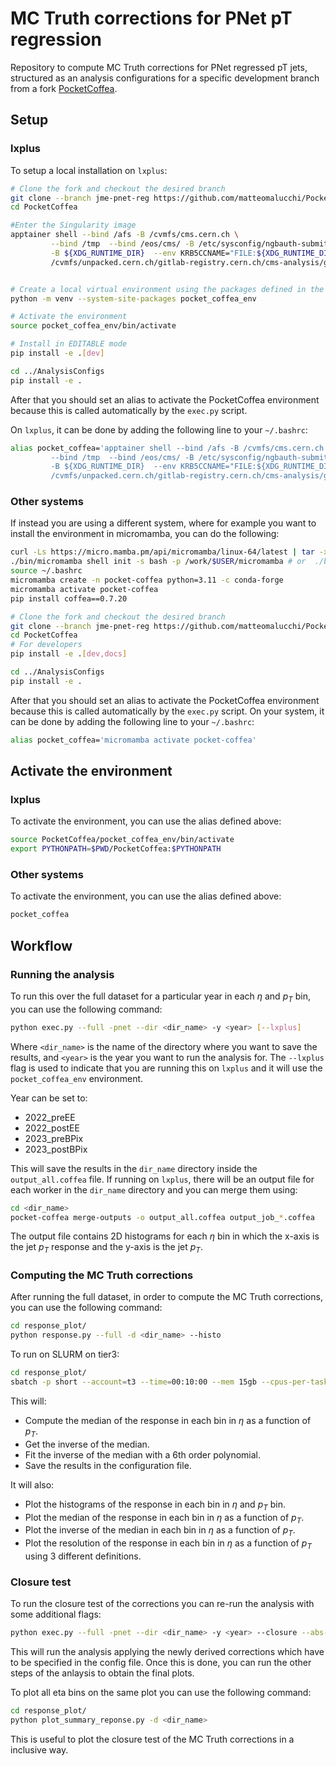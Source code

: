 # MC Truth corrections for PNet pT regression

Repository to compute MC Truth corrections for PNet regressed pT jets, structured as an analysis configurations for a specific development branch from a fork [PocketCoffea](https://github.com/PocketCoffea/PocketCoffea/tree/main).

## Setup

### lxplus
To setup a local installation on `lxplus`:
```bash
# Clone the fork and checkout the desired branch
git clone --branch jme-pnet-reg https://github.com/matteomalucchi/PocketCoffea.git
cd PocketCoffea

#Enter the Singularity image
apptainer shell --bind /afs -B /cvmfs/cms.cern.ch \
         --bind /tmp  --bind /eos/cms/ -B /etc/sysconfig/ngbauth-submit \
         -B ${XDG_RUNTIME_DIR}  --env KRB5CCNAME="FILE:${XDG_RUNTIME_DIR}/krb5cc"  \
         /cvmfs/unpacked.cern.ch/gitlab-registry.cern.ch/cms-analysis/general/pocketcoffea:lxplus-el9-stable


# Create a local virtual environment using the packages defined in the apptainer image
python -m venv --system-site-packages pocket_coffea_env

# Activate the environment
source pocket_coffea_env/bin/activate

# Install in EDITABLE mode
pip install -e .[dev]

cd ../AnalysisConfigs
pip install -e .
```

After that you should set an alias to activate the PocketCoffea environment because this is called automatically by the `exec.py` script. 

On `lxplus`, it can be done by adding the following line to your `~/.bashrc`:

```bash
alias pocket_coffea='apptainer shell --bind /afs -B /cvmfs/cms.cern.ch \
         --bind /tmp  --bind /eos/cms/ -B /etc/sysconfig/ngbauth-submit \
         -B ${XDG_RUNTIME_DIR}  --env KRB5CCNAME="FILE:${XDG_RUNTIME_DIR}/krb5cc"  \
         /cvmfs/unpacked.cern.ch/gitlab-registry.cern.ch/cms-analysis/general/pocketcoffea:lxplus-el9-stable'
```

### Other systems

If instead you are using a different system, where for example you want to install the environment in micromamba, you can do the following:

```bash
curl -Ls https://micro.mamba.pm/api/micromamba/linux-64/latest | tar -xvj bin/micromamba
./bin/micromamba shell init -s bash -p /work/$USER/micromamba # or  ./bin/micromamba shell init -s bash -r ~/micromamba
source ~/.bashrc
micromamba create -n pocket-coffea python=3.11 -c conda-forge
micromamba activate pocket-coffea
pip install coffea==0.7.20

# Clone the fork and checkout the desired branch
git clone --branch jme-pnet-reg https://github.com/matteomalucchi/PocketCoffea.git
cd PocketCoffea
# For developers
pip install -e .[dev,docs]

cd ../AnalysisConfigs
pip install -e .
```

After that you should set an alias to activate the PocketCoffea environment because this is called automatically by the `exec.py` script.
On your system, it can be done by adding the following line to your `~/.bashrc`:

```bash
alias pocket_coffea='micromamba activate pocket-coffea'
```

## Activate the environment
### lxplus
To activate the environment, you can use the alias defined above:

```bash
source PocketCoffea/pocket_coffea_env/bin/activate
export PYTHONPATH=$PWD/PocketCoffea:$PYTHONPATH
```

### Other systems
To activate the environment, you can use the alias defined above:

```bash
pocket_coffea
```


## Workflow
### Running the analysis
To run this over the full dataset for a particular year in each $\eta$ and $p_T$ bin, you can use the following command:

```bash
python exec.py --full -pnet --dir <dir_name> -y <year> [--lxplus]
```

Where `<dir_name>` is the name of the directory where you want to save the results, and `<year>` is the year you want to run the analysis for. The `--lxplus` flag is used to indicate that you are running this on `lxplus` and it will use the `pocket_coffea_env` environment.

Year can be set to:

- 2022_preEE
- 2022_postEE
- 2023_preBPix
- 2023_postBPix

This will save the results in the `dir_name` directory inside the
`output_all.coffea` file. If running on `lxplus`, there will be an output file for each worker in the `dir_name` directory and you can merge them using:
```bash
cd <dir_name>
pocket-coffea merge-outputs -o output_all.coffea output_job_*.coffea
```

The output file contains 2D histograms for each $\eta$ bin in which the x-axis is the jet $p_T$ response and the y-axis is the jet $p_T$.


### Computing the MC Truth corrections
After running the full dataset, in order to compute the MC Truth corrections, you can use the following command:

```bash
cd response_plot/
python response.py --full -d <dir_name> --histo 
```

To run on SLURM on tier3:

```bash
cd response_plot/
sbatch -p short --account=t3 --time=00:10:00 --mem 15gb --cpus-per-task=32 --wrap="python response.py --full -d  <dir_name> --histo -n 32"
```

This will:

- Compute the median of the response in each bin in $\eta$ as a function of $p_T$.
- Get the inverse of the median.
- Fit the inverse of the median with a 6th order polynomial.
- Save the results in the configuration file.

It will also:

- Plot the histograms of the response in each bin in $\eta$ and $p_T$ bin.
- Plot the median of the response in each bin in $\eta$ as a function of $p_T$.
- Plot the inverse of the median in each bin in $\eta$ as a function of $p_T$.
- Plot the resolution of the response in each bin in $\eta$ as a function of $p_T$ using 3 different definitions.


### Closure test
To run the closure test of the corrections you can re-run the analysis with some additional flags:
```bash
python exec.py --full -pnet --dir <dir_name> -y <year> --closure --abs-eta-inclusive [--lxplus]
```
This will run the analysis applying the newly derived corrections which have to be specified in the config file. 
Once this is done, you can run the other steps of the anlaysis to obtain the final plots.

To plot all eta bins on the same plot you can use the following command:

```bash
cd response_plot/
python plot_summary_reponse.py -d <dir_name>
```
This is useful to plot the closure test of the MC Truth corrections in a inclusive way.


